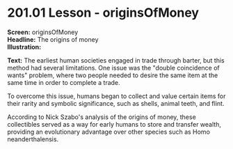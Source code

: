 # 201.01 Lesson - originsOfMoney

**Screen:** originsOfMoney\
**Headline:** The origins of money\
**Illustration:**

**Text:** The earliest human societies engaged in trade through barter, but this method had several limitations. One issue was the "double coincidence of wants" problem, where two people needed to desire the same item at the same time in order to complete a trade.&#x20;

To overcome this issue, humans began to collect and value certain items for their rarity and symbolic significance, such as shells, animal teeth, and flint. 

According to Nick Szabo's analysis of the origins of money, these collectibles served as a way for early humans to store and transfer wealth, providing an evolutionary advantage over other species such as Homo neanderthalensis.
